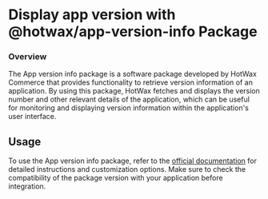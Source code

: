 # Display app version with @hotwax/app-version-info Package

### Overview

The App version info package is a software package developed by HotWax Commerce that provides functionality to retrieve version information of an application. By using this package, HotWax fetches and displays the version number and other relevant details of the application, which can be useful for monitoring and displaying version information within the application's user interface.

## Usage

To use the App version info package, refer to the [official documentation](https://www.npmjs.com/package/@hotwax/app-version-info) for detailed instructions and customization options. Make sure to check the compatibility of the package version with your application before integration.
